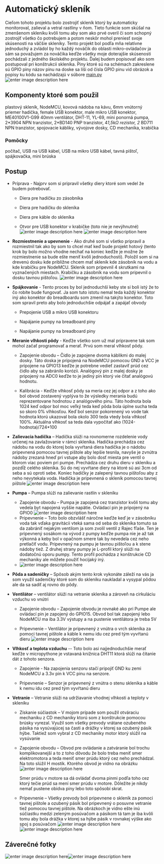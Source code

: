 ﻿
# Automatický skleník

Cieľom tohoto projektu bolo zostrojiť skleník ktorý by automaticky monitoroval, zalieval a vetral rastliny v ňom.  Tieto funkcie som skúšal na zmenšenom skleníku kvôli tomu aby som ako prvé overil či som schopný zostrojiť všetko čo potrebujem a potom neskôr mohol preniesť svoje skúsenosti na väčšie skleníky. Tento projekt bol podľa mňa relatívne jednoduchý a zvládol by ho každý nováčik do oblasti mikro-ovládačov ja sám sa považujem za nováčika keďže všetky moje doterajšie skúsenosti pochádzali z jedného školského projektu. Ďalej budem popisovať ako som postupoval pri konštrukcii skleníka. Piny ktoré sú na schémach zakreslene sú GPIO piny názov pinu na doske sa líši od čísla GPIO pinu vid obrázok a popisy ku kódu sa nachádzajú v súbore [main.py](https://github.com/henrichhegedus/Sklenik/blob/master/main.py)
![enter image description here](https://lh3.googleusercontent.com/4pq7eP3Ut9m7YLKFKN-OeRWi-wsX9GHoVgAO_cNYZsU2giNin3LRUyzHna3OnEcbPlZM2vCkqwP3 "nodemcu_pinnout")

## Komponenty ktoré som použil
 plastový skleník, NodeMCU, kovová nádoba na kávu, 6mm vnútorný priemer hadička, female USB konektor, male mikro USB konektor, ME40100V1-G99 40mm ventilátor, DHT-11, YL-69, mini ponorná pumpa, 2\*3904 NPN tranzistor, 2\*BD140 PNP tranzistor, 4*1,5kΩ rezistor, 2* BD711 NPN tranzistor, spojovacie kábliky, vývojove dosky, CD mechanika, krabička

### Pomôcky
 počítač, USB na USB kábel, USB na mikro USB kábel, tavná pištoľ, spájkovačka, mini brúska

## Postup

* Príprava - Najprv som si pripravil všetky diery ktoré som vedel že budem potrebovať.

	* Diera pre hadičku zo zásobníka
	
	* Diera pre hadičku do skleníka

	* Diera pre káble do skleníka
	
	* Otvor pre USB konektor v krabičke (toto nie je nevýhnutné)
![enter image description here](https://lh3.googleusercontent.com/QY8qORHIaYI0MLDthyW0-Uvr1oLJNmJxtW-ubTz1cu-764hWc6OdTRdsg3rXt2O8IzOYGAB8iV_4 "Diery v skleniku")
![enter image description here](https://lh3.googleusercontent.com/KXOyQRg1tidpFwMQYJiWplUpUz3EJlgRylOXxYcSI2dHC5HJcF8p6rWEoNxX21HRXHFZzHdHjHno "Diera na USB")

* **Rozmiestnenie a upevnenie** - Ako druhé som si všetko pripravil a rozmiestnil tak ako by som to chcel mať keď bude projekt hotový (tento krok by bolo možno vhodne nechať na koniec keďže je možne že rozmiestnenie sa bude ešte meniť kvôli jednoduchosti). Položil som si na drevenú dosku kde približne chcem mať skleník kde zásobník na vodu a kde krabičku pre NodeMCU. Skleník som pripevnil 4 skrutkami na vyznačených miestach. Krabičku a zásobník na vodu som pripevnil o dosku tavnou pištoľou.
![enter image description here](https://lh3.googleusercontent.com/Bm_J3F0wludWCJWjF4BCmlcewVJ7eaQ-xlg3C4LBABEKnHqwivNCldKIdVEf_PrDep9MVrUjtEce "rozmiestnenie")
* **Spájkovanie** - Tento proces by bol jednoduchší keby ste si boli istý že to čo robíte bude fungovať. Ja som tuto istotu nemal teda každý konektor iný ako konektor do breadboardu som zmenil na takýto konektor. Toto som spravil preto aby bolo jednoduchšie odpájať a zapájať obvody
	* Prepojenie USB a mikro USB konektoru

	* Napájanie pumpy na breadboard piny
	* Napájanie pumpy na breadboard piny

* **Meranie vlhkosti pôdy** - Keďže všetko som už mal pripravene tak som mohol začať programovať a merať. Prvú som meral vlhkosť pôdy.

	* Zapojenie obvodu – Čidlo je zapojene dvoma káblikmi do malej dosky. Táto doska je pripojená na NodeMCU pomocou GND a VCC je pripojene na GPIO13 keďže je potrebne vedieť zastaviť prúd cez čidlo aby sa zabránilo korózii. Analógový pin z malej dosky je pripojený na ADC0 keďže to je jediný pin ktorý vie čítať analógovú hodnotu.
	
	* Kalibrácia - Keďže vlhkosť pôdy sa meria cez jej odpor a z toho ako bol obvod zostavený vyplýva to že výsledky merania budú reprezentovane hodnotou z analógového pinu. Táto hodnota bola 1024 keď odpor bol moc veľký teda keď pôda bola úplne sucha teda so skoro 0% vlhkosťou. Keď bol senzor pokorenený vo vode tak hodnota ktorú ukazoval bola okolo 300 teda vtedy bola vlhkosť 100%. Aktuálna vlhkosť sa teda dala vypočítať ako (1024-hodnota)/724*100

* **Zalievacia hadička** – Hadička slúži na rovnomerne rozdelenie vody určenej na zavlažovanie v rámci skleníka. Hadička prechádza cez nádobu na vodu do ktorej bola vyvŕtaná diera hadička je o nádobu pripevnená pomocou tavnej pištole aby lepšie tesnila, navyše je zvnútra nádoby zrezaná hneď pri vstupe aby bolo dosť miesta pre ventil o ktorom viac poviem pri pumpe. Prechádza cez druhu dieru v skleníku a pozdĺž celého skleníka. Sú do nej vyvŕtane diery na ktoré sú asi 3cm od seba a sú oproti sebe. Koniec hadičky je zalepený tavnou pištoľou aby z neho nevytekala voda. Hadička je pripevnená o skleník pomocou tavnej pištole
![enter image description here](https://lh3.googleusercontent.com/dOqAAWQ_dQM3KqqvIgPg2pCgsthNiThK8zG--kMrxseKqN255un12rrQMZsBXnzqKRGzNxZBoluT "hadicka")


* **Pumpa** – Pumpa slúži na zalievanie rastlín v skleníku

	* Zapojenie obvodu – Pumpa je zapojená cez tranzistor kvôli tomu aby vedela byt napojená vyššie napätie. Ovládací pin je pripojený na GPIO0
![enter image description here](https://lh3.googleusercontent.com/24zDbNA_yHgCyV_NW9nskGBh6-zi1iVQvaoPinn-N9nQC0cpYbi40S7s22t29rp93-uxDf4AWhX2 "zosilovac")
	* Pripevnenie – Toto bolo obzvlášť náročne keďže keď je v zásobníku voda tak vďaka gravitácii vteká sama od seba do skleníka tomuto sa da zabrániť nejakým ventilom ja som zvolil ventil z Rajec fľaše. Ten je pripevnený sosákom na vývod z pumpy keďže pumpa nie je až tak výkonná a keby bol v opačnom smere tak by nevedela cez neho pretlačiť vodu. Pripevnený na pumpu je tavnou pištoľou a k stene nádoby tiež. Z druhej strany pumpy je L-profil ktorý slúži na dodatočnú oporu pumpy. Tento profil pochádza z konštrukcie CD mechaniky ale môžete použiť hocijaký iný.
	* ![enter image description here](https://lh3.googleusercontent.com/F4jLmmMrbDYRB9I3pNcS1QlnQTUdlH8wMORzTuQTtVB8Po_to9sqlnDKioONxsQXgJFEJO1nLyed "pumpa")

* **Pôda a sadeničky** – Spôsob akým tento krok vykonáte záleží na vás ja som využil sadeničky ktoré som do skleníku naukladal a vysypal pôdou ale da sa sadiť aj rovno do pôdy.

* **Ventilátor** – ventilátor slúži na vetranie skleníka a zároveň na cirkuláciu vzduchu vo vnútri
	* Zapojenie obvodu – Zapojenie obvodu je rovnaké ako pri Pumpe ale ovládací pin je zapojený do GPIO15. Obvod bol tak zapojený lebo NodeMCU ma iba 3.3V výstupy a na pustenie ventilátora je treba 5V

	* Pripevnenie – Ventilátor je pripevnený z vnútra o vrch skleníka za pomoci tavnej pištole a káble k nemu idu cez pred tým vyvŕtanú dieru
	![enter image description here](https://lh3.googleusercontent.com/jWCz5lS4NXVccyAt1U8lI1M6nuXaPeeyh0FY1NKqys9mNO64GADtMOgwUQTnMdtcPxpKLXp1_Gzg "ventilator")

* **Vlhkosť a teplota vzduchu** -- Toto bolo asi najjednoduchšie merať keďže v micropythone je vstavaná knižnica DHT11 ktorá slúži na čítanie dát z tohoto senzora.
	* Zapojenie - Na zapojenia senzoru stačí pripojiť GND ku zemi NodeMCU a 3.3v pin k VCC pinu na senzore.
	
	* Pripevnenie – Senzor je pripevnený z vnútra o stenu skleníka a káble k nemu idu cez pred tým vyvŕtanú dieru
	
* **Vetranie** – Vetranie slúži na udržiavanie vhodnej vlhkosti a teploty v skleníku

	* Získanie súčiastok – V mojom prípade som použil otváraciu mechaniku z CD mechaniky ktorú som z konštrukcie pomocou brúsky vyrezal. Využil som všetky prevody vrátane ozubeného pásika na vysúvajúcej sa časti a drážky v ktorej sa ozubený pásik hýbe. Taktiež som vybral z CD mechaniky motor ktorý slúžil na vysúvanie
	
	* Zapojenie obvodu – Obvod pre ovládanie a zatváranie bol trochu komplikovanejší a to z toho dôvodu že bolo treba meniť smer elektromotora a teda meniť smer prúdu ktorý cez neho prechádzal. Na toto slúžil H mostík. Ktorého obvod je vidno na obrázku
![enter image description here](https://lh3.googleusercontent.com/YvwrZr-zlwIzTSQwxhrjEuIB8BGUIt1GWPWYhvjQ6BvDPEu48x_LatNF32P8aonK1EG-8yEyTKAg "h_bridge")

		Smer prúdu v motore sa dá ovládať dvoma pinmi podľa toho cez ktorý tečie prúd sa mení smer prúdu v motore. Dôležite je nikdy nemať pustene obidva piny lebo toto spôsobí skrat.

	* Pripevnenie – Všetky prevody boli pripevnene o skleník za pomoci tavnej pištole a ozubený pásik bol pripevnený o posuvne vetranie tiež pomocou tavnej pištole. Na obrázkoch je vidno ešte inú súčiastku medzi zeleným posúvačom a pásikom tá tam je iba kvôli tomu aby bola drážka v ktorej sa hýbe pásik v rovnakej výške ako spoj s posúvačom
![enter image description here](https://lh3.googleusercontent.com/4AnPzqfStfItPhK4s0Hs3CH6u-Qh9NX7UHoKJR8ZVM15HdG6rlO64cawKrKCzKzgoYQo90rBZmHT "vetranie")
![enter image description here](https://lh3.googleusercontent.com/SAW7tVC9JWv1oLxLuqfGSkcWGVtbEEjmvrrjGbyJ6lRwcCaOyOWd8R4f4Kab4aEPTcHLGsDXRE7b "ovaranie")
## Záverečné fotky
![enter image description here](https://lh3.googleusercontent.com/HvkD0nDZwtYg70p26urvdZtbzFpb6hAIdvQeGyz16PAXo4c2ienFi8qX1X5qzizJpwnnVdQ7-A1i)![enter image description here](https://lh3.googleusercontent.com/OPLa16zjWXMzhu2MVFVEG1eQps8L25804rQ9WKu_SyGc3bDUGTyBd2Ko5tf2qPsey21rNoHwt4Lk)
